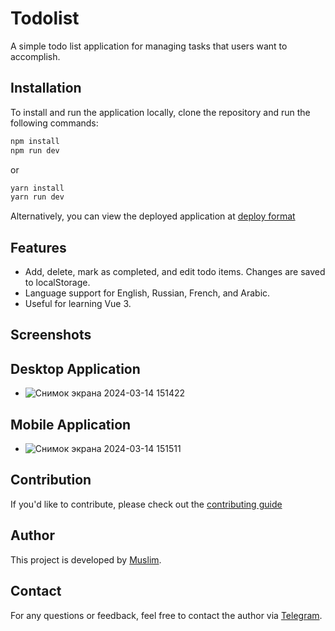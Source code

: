 # Todolist

A simple todo list application for managing tasks that users want to accomplish.

## Installation

To install and run the application locally, clone the repository and run the following commands:

```bash
npm install
npm run dev
```
or
```bash
yarn install
yarn run dev
```
Alternatively, you can view the deployed application at [deploy format](https://muslim0915.github.io/todolist-vue3/)

## Features
* Add, delete, mark as completed, and edit todo items. Changes are saved to localStorage.
* Language support for English, Russian, French, and Arabic.
* Useful for learning Vue 3.

## Screenshots
## Desktop Application
* ![Снимок экрана 2024-03-14 151422](https://github.com/Muslim0915/todolist-vue3/assets/95496283/26970256-7db3-4edd-bc8d-a429ec2b07c3)


## Mobile Application
* ![Снимок экрана 2024-03-14 151511](https://github.com/Muslim0915/todolist-vue3/assets/95496283/c8b56d2c-f6d3-4976-b986-68082103d260)


## Contribution

If you'd like to contribute, please check out the [contributing guide](https://github.com/muslim0915/todolist-vue3/blob/main/CONTRIBUTING.md)

## Author

This project is developed by [Muslim](https://github.com/Muslim0915).
## Contact

For any questions or feedback, feel free to contact the author via [Telegram](https://t.me/qpaHaPuK).
